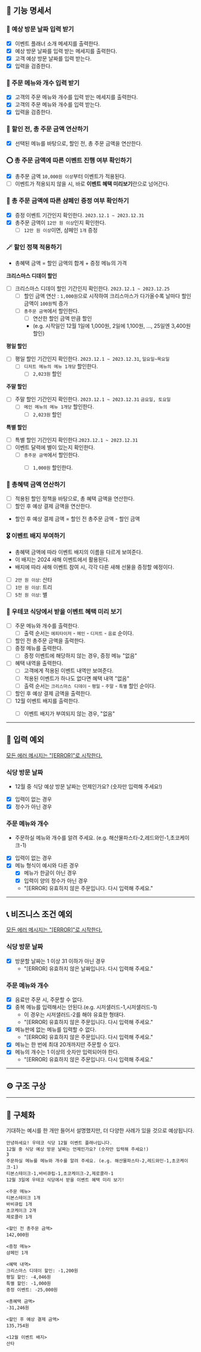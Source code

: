 ## 📌 기능 명세서

### 📝 예상 방문 날짜 입력 받기
- [x] 이벤트 플래너 소개 메세지를 출력한다.
- [x] 예상 방문 날짜를 입력 받는 메세지를 출력한다.
- [x] 고객 예상 방문 날짜를 입력 받는다.
- [x] 입력을 검증한다.

### 📝 주문 메뉴와 개수 입력 받기
- [x] 고객의 주문 메뉴와 개수를 입력 받는 메세지를 출력한다.
- [x] 고객의 주문 메뉴와 개수를 입력 받는다.
- [x] 입력을 검증한다.

### 🔢 할인 전, 총 주문 금액 연산하기
- [x] 선택된 메뉴를 바탕으로, 할인 전, 총 주문 금액을 연산한다.

### ⭕ 총 주문 금액에 따른 이벤트 진행 여부 확인하기
- [x] 총주문 금액 `10,000원 이상`부터 이벤트가 적용된다.
- [ ] 이벤트가 적용되지 않을 시, 바로 **이벤트 혜택 미리보기**란으로 넘어간다.

### 🎁 총 주문 금액에 따른 샴페인 증정 여부 확인하기
- [x] 증정 이벤트 기간인지 확인한다. `2023.12.1 ~ 2023.12.31`
- [x] 총주문 금액이 `12만 원 이상`인지 확인한다.
  - [ ] `12만 원 이상`이면, 샴페인 `1개` 증정

### 🪄 할인 정책 적용하기
- 총혜택 금액 = 할인 금액의 합계 + 증정 메뉴의 가격

**크리스마스 디데이 할인**
- [ ] 크리스마스 디데이 할인 기간인지 확인한다. `2023.12.1 ~ 2023.12.25`
  - [ ] 할인 금액 연산 : `1,000원`으로 시작하여 크리스마스가 다가올수록 날마다 할인 금액이 `100원`씩 증가
  - [ ] `총주문 금액`에서 할인한다. 
    - [ ] 연산한 할인 금액 만큼 할인
    - (e.g. 시작일인 12월 1일에 1,000원, 2일에 1,100원, ..., 25일엔 3,400원 할인)

**평일 할인**
- [ ] 평일 할인 기간인지 확인한다. `2023.12.1 ~ 2023.12.31`, `일요일~목요일`
  - [ ] `디저트 메뉴의 메뉴 1개당` 할인한다.
    - [ ] `2,023원` 할인

**주말 할인**
- [ ] 주말 할인 기간인지 확인한다. `2023.12.1 ~ 2023.12.31` `금요일, 토요일`
  - [ ] `메인 메뉴의 메뉴 1개당` 할인한다.
    - [ ] `2,023원` 할인

**특별 할인**
- [ ] 특별 할인 기간인지 확인한다.`2023.12.1 ~ 2023.12.31`
- [ ] 이벤트 달력에 별이 있는지 확인한다.
  - [ ] `총주문 금액`에서 할인한다.
    - [ ] `1,000원` 할인한다.


### 🔢 총혜택 금액 연산하기
- [ ] 적용된 할인 정책을 바탕으로, 총 혜택 금액을 연산한다.
- [ ] 할인 후 예상 결제 금액을 연산한다.
- 할인 후 예상 결제 금액 = 할인 전 총주문 금액 - 할인 금액


### 🎖️ 이벤트 배지 부여하기
- 총혜택 금액에 따라 이벤트 배지의 이름을 다르게 보여준다.
- 이 배지는 2024 새해 이벤트에서 활용된다. 
- 배지에 따라 새해 이벤트 참여 시, 각각 다른 새해 선물을 증정할 예정이다.
- [ ] `2만 원 이상`: 산타
- [ ] `1만 원 이상`: 트리
- [ ] `5천 원 이상`: 별

### 🧾 우테코 식당에서 받을 이벤트 혜택 미리 보기
- [ ] 주문 메뉴와 개수를 출력한다.
  - [ ] 출력 순서는 `에피타이저` - `메인` - `디저트` - `음료` 순이다.
- [ ] 할인 전 총주문 금액을 출력한다.
- [ ] 증정 메뉴를 출력한다.
  - [ ] 증정 이벤트에 해당하지 않는 경우, 증정 메뉴 "없음"
- [ ] 혜택 내역을 출력한다.
  - [ ] 고객에게 적용된 이벤트 내역만 보여준다.
  - [ ] 적용된 이벤트가 하나도 없다면 혜택 내역 "없음"
  - [ ] 출력 순서는 `크리스마스 디데이` - `평일` - `주말` - `특별` 할인 순이다.
- [ ] 할인 후 예상 결제 금액을 출력한다.
- [ ] 12월 이벤트 배지를 출력한다.
  - [ ] 이벤트 배지가 부여되지 않는 경우, "없음"


---

## 🔮 입력 예외

<U>모든 에러 메시지는 "[ERROR]"로 시작한다.</U>
### 식당 방문 날짜
- 12월 중 식당 예상 방문 날짜는 언제인가요? (숫자만 입력해 주세요!)
- [x] 입력이 없는 경우
- [x] 정수가 아닌 경우

### 주문 메뉴와 개수
- 주문하실 메뉴와 개수를 알려 주세요. (e.g. 해산물파스타-2,레드와인-1,초코케이크-1)
- [x] 입력이 없는 경우
- [x] 메뉴 형식이 예시와 다른 경우
  - [x] 메뉴가 한글이 아닌 경우
  - [x] 입력이 양의 정수가 아닌 경우
  - "[ERROR] 유효하지 않은 주문입니다. 다시 입력해 주세요."

---

## 📞 비즈니스 조건 예외

<U>모든 에러 메시지는 "[ERROR]"로 시작한다.</U>
### 식당 방문 날짜
- [x] 방문할 날짜는 1 이상 31 이하가 아닌 경우
  - "[ERROR] 유효하지 않은 날짜입니다. 다시 입력해 주세요."

### 주문 메뉴와 개수
- [x] 음료만 주문 시, 주문할 수 없다.
- [x] 중복 메뉴를 입력해서는 안된다.(e.g. 시저샐러드-1,시저샐러드-1)
  - 이 경우는 시저샐러드-2를 해야 유효한 형태다.
  - "[ERROR] 유효하지 않은 주문입니다. 다시 입력해 주세요."
- [x] 메뉴판에 없는 메뉴를 입력할 수 없다.
  - "[ERROR] 유효하지 않은 주문입니다. 다시 입력해 주세요."
- [x] 메뉴는 한 번에 최대 20개까지만 주문할 수 있다.
- [x] 메뉴의 개수는 1 이상의 숫자만 입력되어야 한다.
  - "[ERROR] 유효하지 않은 주문입니다. 다시 입력해 주세요."


---

## ⚙️ 구조 구상


---

## 🔎 구체화
기대하는 예시를 한 개만 들어서 설명했지만, 더 다양한 사례가 있을 것으로 예상됩니다.

```
안녕하세요! 우테코 식당 12월 이벤트 플래너입니다.
12월 중 식당 예상 방문 날짜는 언제인가요? (숫자만 입력해 주세요!)
3
주문하실 메뉴를 메뉴와 개수를 알려 주세요. (e.g. 해산물파스타-2,레드와인-1,초코케이크-1)
티본스테이크-1,바비큐립-1,초코케이크-2,제로콜라-1
12월 3일에 우테코 식당에서 받을 이벤트 혜택 미리 보기!
 
<주문 메뉴>
티본스테이크 1개
바비큐립 1개
초코케이크 2개
제로콜라 1개
 
<할인 전 총주문 금액>
142,000원
 
<증정 메뉴>
샴페인 1개
 
<혜택 내역>
크리스마스 디데이 할인: -1,200원
평일 할인: -4,046원
특별 할인: -1,000원
증정 이벤트: -25,000원
 
<총혜택 금액>
-31,246원
 
<할인 후 예상 결제 금액>
135,754원
 
<12월 이벤트 배지>
산타
```


